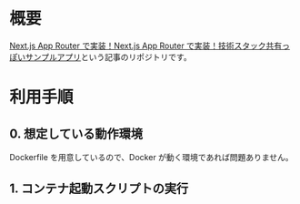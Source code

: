 # 概要

[Next.js App Router で実装！Next.js App Router で実装！技術スタック共有っぽいサンプルアプリ]()という記事のリポジトリです。

# 利用手順

## 0. 想定している動作環境

Dockerfile を用意しているので、Docker が動く環境であれば問題ありません。

## 1. コンテナ起動スクリプトの実行

```sh

```
